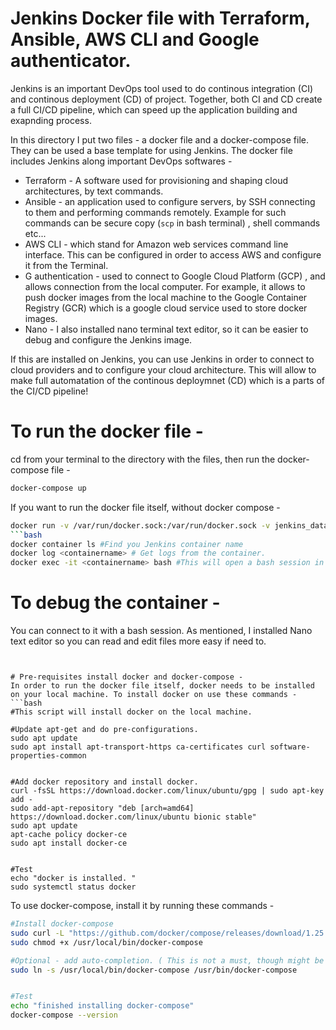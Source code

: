 # Jenkins Docker file with Terraform, Ansible, AWS CLI and Google authenticator. 
Jenkins is an important DevOps tool used to do continous integration (CI) and continous deployment (CD) of project. Together, both CI and CD create a full CI/CD pipeline, which can speed up the application building and exapnding process. 

In this directory I put two files - a docker file and a docker-compose file. They can be used a base template for using Jenkins. 
The docker file includes Jenkins along important DevOps softwares - 
* Terraform - A software used for provisioning and shaping cloud architectures, by text commands. 
* Ansible - an application used to configure servers, by SSH connecting to them and performing commands remotely. Example for such commands can be secure copy (```scp``` in bash terminal) , shell commands etc... 
* AWS CLI - which stand for Amazon web services command line interface. This can be configured in order to access AWS and configure it from the Terminal. 
* G authentication - used to connect to Google Cloud Platform (GCP) , and allows connection from the local computer. For example, it allows to push docker images from the local machine to the Google Container Registry (GCR) which is a google cloud service used to store docker images. 
* Nano - I also installed nano terminal text editor, so it can be easier to debug and configure the Jenkins image. 

If this are installed on Jenkins, you can use Jenkins in order to connect to cloud providers and to configure your cloud architecture. This will allow to make full automatation of the continous deploymnet (CD) which is a parts of the CI/CD pipeline! 


# To run the docker file - 
cd from your terminal to the directory with the files, then run the docker-compose file - 
```bash 
docker-compose up
```

If you want to run the docker file itself, without docker compose - 
```bash
docker run -v /var/run/docker.sock:/var/run/docker.sock -v jenkins_data:/var/jenkins_home -p 801:8080 my-jenkins-image #If the Dockerfile is in the local directory. 
```bash
docker container ls #Find you Jenkins container name
docker log <containername> # Get logs from the container. 
docker exec -it <containername> bash #This will open a bash session in the Jenkins container. 
```

# To debug the container - 
You can connect to it with a bash session. As mentioned, I installed Nano text editor so you can read and edit files more easy if need to. 
``` docker ls


# Pre-requisites install docker and docker-compose - 
In order to run the docker file itself, docker needs to be installed on your local machine. To install docker on use these commands - 
```bash
#This script will install docker on the local machine. 

#Update apt-get and do pre-configurations. 
sudo apt update
sudo apt install apt-transport-https ca-certificates curl software-properties-common


#Add docker repository and install docker. 
curl -fsSL https://download.docker.com/linux/ubuntu/gpg | sudo apt-key add -
sudo add-apt-repository "deb [arch=amd64] https://download.docker.com/linux/ubuntu bionic stable"
sudo apt update
apt-cache policy docker-ce
sudo apt install docker-ce


#Test
echo "docker is installed. " 
sudo systemctl status docker
```

To use docker-compose, install it by running these commands - 
```bash
#Install docker-compose
sudo curl -L "https://github.com/docker/compose/releases/download/1.25.3/docker-compose-$(uname -s)-$(uname -m)" -o /usr/local/bin/docker-compose
sudo chmod +x /usr/local/bin/docker-compose

#Optional - add auto-completion. ( This is not a must, though might be useful... ) 
sudo ln -s /usr/local/bin/docker-compose /usr/bin/docker-compose


#Test
echo "finished installing docker-compose"
docker-compose --version 
```